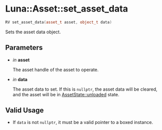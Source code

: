 # Luna::Asset::set_asset_data

```c++
RV set_asset_data(asset_t asset, object_t data)
```

Sets the asset data object. 



## Parameters
* *in* **asset**

    The asset handle of the asset to operate. 

* *in* **data**

    The asset data to set. If this is `nullptr`, the asset data will be cleared, and the asset will be in [AssetState::unloaded](group___asset_1ggab13244cbadc637f8b1d99534d1c4cc3ba5b2b01043b2bd78a7c1a811011197929.md) state. 

## Valid Usage
* If `data` is not `nullptr`, it must be a valid pointer to a boxed instance. 

